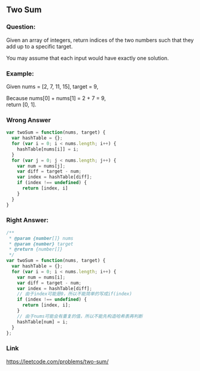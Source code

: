 ## Two Sum

### Question:

Given an array of integers, return indices of the two numbers such that they add up to a specific target.

You may assume that each input would have exactly one solution.

### Example:
Given nums = [2, 7, 11, 15], target = 9,

Because nums[0] + nums[1] = 2 + 7 = 9,     
return [0, 1].

### Wrong Answer

```js
var twoSum = function(nums, target) {
  var hashTable = {};
  for (var i = 0; i < nums.length; i++) {
    hashTable[nums[i]] = i;
  }
  for (var j = 0; j < nums.length; j++) {
    var num = nums[j];
    var diff = target - num;
    var index = hashTable[diff];
    if (index !== undefined) {
      return [index, i]
    }
  }
}
```

### Right Answer:

```js
/**
 * @param {number[]} nums
 * @param {number} target
 * @return {number[]}
 */
var twoSum = function(nums, target) {
  var hashTable = {};
  for (var i = 0; i < nums.length; i++) {
    var num = nums[i];
    var diff = target - num;
    var index = hashTable[diff];
    // 由于index可能是0，所以不能简单的写成if(index)
    if (index !== undefined) {
      return [index, i];
    }
    // 由于nums可能会有重复的值，所以不能先构造哈希表再判断
    hashTable[num] = i;
  }
};
```

### Link

https://leetcode.com/problems/two-sum/
